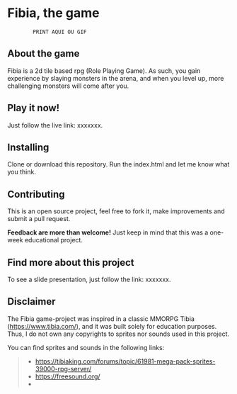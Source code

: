 # Fibia, the game

            PRINT AQUI OU GIF

## About the game
Fibia is a 2d tile based rpg (Role Playing Game). As such, you gain experience by slaying monsters in the arena, and when you level up, more challenging monsters will come after you.

## Play it now!
Just follow the live link: xxxxxxx.

## Installing
Clone or download this repository. Run the index.html and let me know what you think.

## Contributing
This is an open source project, feel free to fork it, make improvements and submit a pull request.

**Feedback are more than welcome!** Just keep in mind that this was a one-week educational project.

## Find more about this project
To see a slide presentation, just follow the link: xxxxxxx.

## Disclaimer
The Fibia game-project was inspired in a classic MMORPG Tibia (https://www.tibia.com/), and it was built solely for education purposes. Thus, I do not own any copyrights to  sprites nor sounds used in this project.

You can find sprites and sounds in the following links:
>* https://tibiaking.com/forums/topic/61981-mega-pack-sprites-39000-rpg-server/
>* https://freesound.org/ 
>*